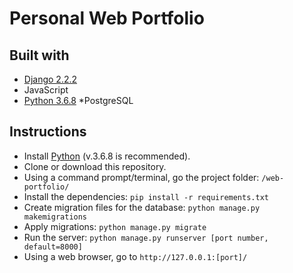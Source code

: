 # Personal Web Portfolio

## Built with
* [Django 2.2.2](https://www.djangoproject.com/)
* JavaScript
* [Python 3.6.8](https://www.python.org/)
*PostgreSQL

## Instructions
- Install [Python](https://www.python.org/) (v.3.6.8 is recommended).
- Clone or download this repository.
- Using a command prompt/terminal, go the project folder: `/web-portfolio/`
- Install the dependencies: 
`pip install -r requirements.txt`
- Create migration files for the database:
`python manage.py makemigrations`
- Apply migrations: 
 `python manage.py migrate`
- Run the server:
`python manage.py runserver [port number, default=8000]`
- Using a web browser, go to `http://127.0.0.1:[port]/`